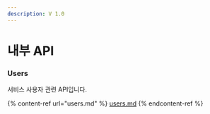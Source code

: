 ```yaml
---
description: V 1.0
---
```


# 내부 API

### Users

서비스 사용자 관련 API입니다.    &#x20;

{% content-ref url="users.md" %}
[users.md](users.md)
{% endcontent-ref %}
